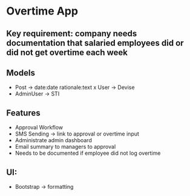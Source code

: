 # Overtime App

## Key requirement: company needs documentation that salaried employees did or did not get overtime each week

## Models
- Post -> date:date rationale:text
x User -> Devise
- AdminUser -> STI

## Features
- Approval Workflow
- SMS Sending -> link to approval or overtime input
- Administrate admin dashboard
- Email summary to managers to approval
- Needs to be documented if employee did not log overtime

## UI:
- Bootstrap -> formatting
